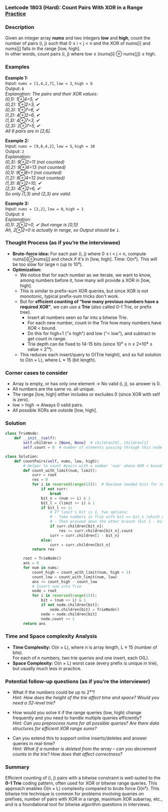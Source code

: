 ### Leetcode 1803 (Hard): Count Pairs With XOR in a Range [Practice](https://leetcode.com/problems/count-pairs-with-xor-in-a-range)

### Description  
Given an integer array **nums** and two integers **low** and **high**, count the number of pairs (i, j) such that 0 ≤ i < j < n and the XOR of nums[i] and nums[j] falls in the range [low, high].  
In other words, count pairs (i, j) where low ≤ (nums[i] ⊕ nums[j]) ≤ high.

### Examples  

**Example 1:**  
Input: `nums = [1,4,2,7]`, `low = 2`, `high = 6`  
Output: `6`  
*Explanation: The pairs and their XOR values:  
(0,1): 1⊕4=5, ✔  
(0,2): 1⊕2=3, ✔  
(0,3): 1⊕7=6, ✔  
(1,2): 4⊕2=6, ✔  
(1,3): 4⊕7=3, ✔  
(2,3): 2⊕7=5, ✔  
All 6 pairs are in [2,6].*

**Example 2:**  
Input: `nums = [9,8,4,2]`, `low = 5`, `high = 10`  
Output: `2`  
*Explanation:  
(0,3): 9⊕2=11 (not counted)  
(0,2): 9⊕4=13 (not counted)  
(0,1): 9⊕8=1 (not counted)  
(1,2): 8⊕4=12 (not counted)  
(1,3): 8⊕2=10, ✔  
(2,3): 4⊕2=6, ✔  
So only (1,3) and (2,3) are valid.*

**Example 3:**  
Input: `nums = [2,2]`, `low = 0`, `high = 1`  
Output: `0`  
*Explanation:  
(0,1): 2⊕2=0, ✔ (but range is [0,1])  
Ah, 2⊕2=0 is actually in range, so Output should be `1`.*


### Thought Process (as if you’re the interviewee)  
- **Brute-force idea:** For each pair (i, j) where 0 ≤ i < j < n, compute nums[i]⊕nums[j] and check if it's in [low, high]. Time: O(n²). This will be too slow for large n (up to 10⁵).
- **Optimization:**  
  - We notice that for each number as we iterate, we want to know, among numbers before it, how many will provide a XOR in [low, high].
  - This is similar to prefix-sum XOR queries, but since XOR is not monotonic, typical prefix-sum tricks don't work.
  - But for **efficient counting of “how many previous numbers have a required XOR”**, we can use a **Trie** (also called 0-1 Trie, or prefix tree).
    - Insert all numbers seen so far into a bitwise Trie.
    - For each new number, count in the Trie how many numbers have XOR < bound.
    - Do this for high+1 (“≤ high”) and low (“< low”), and subtract to get count in range.
    - Trie depth can be fixed to 14-15 bits (since 10⁵ ≤ n ≤ 2×10⁴ ≤ value < 2¹⁴).
  - This reduces each insert/query to O(Trie height), and so full solution to O(n × L), where L ≈ 15 (bit length).

### Corner cases to consider  
- Array is empty, or has only one element → No valid (i, j), so answer is 0.
- All numbers are the same vs. all unique.
- The range [low, high] either includes or excludes 0 (since XOR with self is zero).
- low > high → Always 0 valid pairs.
- All possible XORs are outside [low, high].

### Solution

```python
class TrieNode:
    def __init__(self):
        self.children = [None, None]  # children[0], children[1]
        self.count = 0  # number of elements passing through this node

class Solution:
    def countPairs(self, nums, low, high):
        # Helper to count #pairs with a number 'num' whose XOR < bound in Trie
        def count_with_limit(num, limit):
            curr = root
            res = 0
            for i in reversed(range(15)):  # Maximum needed bits for nums[i] ≤ 2×10⁴
                if not curr:
                    break
                bit_n = (num >> i) & 1
                bit_l = (limit >> i) & 1
                if bit_l == 1:
                    # If limit's bit is 1, two options:
                    # - Take numbers in Trie with bit == bit_n (which makes result 0 for this bit), add their count
                    # - Then proceed down the other branch (bit 1 - bit_n)
                    if curr.children[bit_n]:
                        res += curr.children[bit_n].count
                    curr = curr.children[1 - bit_n]
                else:
                    curr = curr.children[bit_n]
            return res

        root = TrieNode()
        ans = 0
        for num in nums:
            count_high = count_with_limit(num, high + 1)
            count_low = count_with_limit(num, low)
            ans += count_high - count_low
            # Insert num into Trie
            node = root
            for i in reversed(range(15)):
                bit = (num >> i) & 1
                if not node.children[bit]:
                    node.children[bit] = TrieNode()
                node = node.children[bit]
                node.count += 1
        return ans
```

### Time and Space complexity Analysis  

- **Time Complexity:** O(n × L), where n is array length, L ≈ 15 (number of bits).  
  For each of n numbers, two trie queries and one insert, each O(L).
- **Space Complexity:** O(n × L) worst case (every prefix is unique in trie), but usually much less in practice.

### Potential follow-up questions (as if you’re the interviewer)  

- What if the numbers could be up to 2³¹?  
  *Hint: How does the height of the trie affect time and space? Would you need a 32-level trie?*

- How would you solve it if the range queries (low, high) change frequently and you need to handle multiple queries efficiently?  
  *Hint: Can you preprocess nums for all possible queries? Are there data structures for efficient XOR range sums?*

- Can you extend this to support online inserts/deletes and answer queries in real-time?  
  *Hint: What if a number is deleted from the array – can you decrement counts in the trie? How does that affect correctness?*

### Summary
Efficient counting of (i, j) pairs with a bitwise constraint is well-suited to the **0-1 Trie** coding pattern, often used for XOR or bitwise range queries. This approach enables O(n × L) complexity compared to brute force O(n²). This bitwise trie technique is common for problems involving queries on prefixes, number of pairs with XOR in a range, maximum XOR subarray, etc., and is a foundational tool for bitwise algorithm questions in interviews.